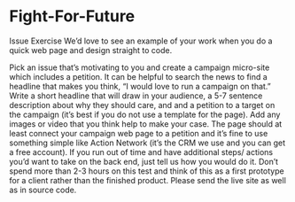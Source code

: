 # Fight-For-Future
Issue Exercise
We’d love to see an example of your work when you do a quick web page and design straight to code.  

Pick an issue that’s motivating to you and create a campaign micro-site which includes a petition. It can be helpful to search the news to find a headline that makes you think, “I would love to run a campaign on that.” Write a short headline that will draw in your audience, a 5-7 sentence description about why they should care, and and a petition to a target on the campaign (it’s best if you do not use a template for the page). Add any images or video that you think help to make your case. The page should at least connect your campaign web page to a petition and it’s fine to  use something simple like Action Network (it’s the CRM we use and you can get a free account). If you run out of time and have additional steps/ actions you’d want to take on the back end, just tell us how you would do it. Don’t spend more than 2-3 hours on this test and think of this as a first prototype for a client rather than the finished product. Please send the live site as well as in source code. 
